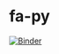 fa-py
=====

[![Binder](https://mybinder.org/badge_logo.svg)](https://mybinder.org/v2/gh/altaris/fapy/master)